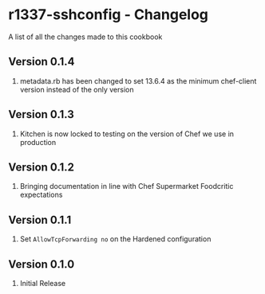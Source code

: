 r1337-sshconfig - Changelog
==============
A list of all the changes made to this cookbook

Version 0.1.4
------------

1. metadata.rb has been changed to set 13.6.4 as the minimum chef-client version instead of the only version

Version 0.1.3
------------

1. Kitchen is now locked to testing on the version of Chef we use in production

Version 0.1.2
------------

1. Bringing documentation in line with Chef Supermarket Foodcritic expectations

Version 0.1.1
------------

1. Set `AllowTcpForwarding no` on the Hardened configuration

Version 0.1.0
------------

1. Initial Release
